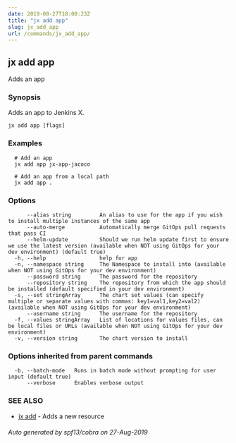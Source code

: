 ```yaml
---
date: 2019-08-27T18:00:23Z
title: "jx add app"
slug: jx_add_app
url: /commands/jx_add_app/
---
```

## jx add app

Adds an app

### Synopsis

Adds an app to Jenkins X.

```
jx add app [flags]
```

### Examples

```
  # Add an app
  jx add app jx-app-jacoco
  
  # Add an app from a local path
  jx add app .
```

### Options

```
      --alias string         An alias to use for the app if you wish to install multiple instances of the same app
      --auto-merge           Automatically merge GitOps pull requests that pass CI
      --helm-update          Should we run helm update first to ensure we use the latest version (available when NOT using GitOps for your dev environment) (default true)
  -h, --help                 help for app
  -n, --namespace string     The Namespace to install into (available when NOT using GitOps for your dev environment)
      --password string      The password for the repository
      --repository string    The repository from which the app should be installed (default specified in your dev environment)
  -s, --set stringArray      The chart set values (can specify multiple or separate values with commas: key1=val1,key2=val2) (available when NOT using GitOps for your dev environment)
      --username string      The username for the repository
  -f, --values stringArray   List of locations for values files, can be local files or URLs (available when NOT using GitOps for your dev environment)
  -v, --version string       The chart version to install
```

### Options inherited from parent commands

```
  -b, --batch-mode   Runs in batch mode without prompting for user input (default true)
      --verbose      Enables verbose output
```

### SEE ALSO

* [jx add](/commands/jx_add/)	 - Adds a new resource

###### Auto generated by spf13/cobra on 27-Aug-2019

